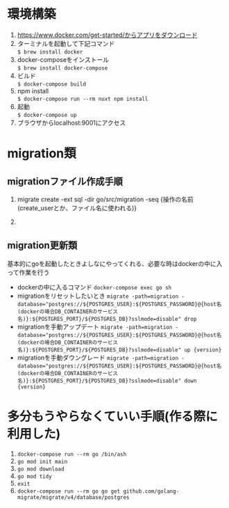 # 環境構築
1. https://www.docker.com/get-started/からアプリをダウンロード
1. ターミナルを起動して下記コマンド  
  `$ brew install docker`
1. docker-composeをインストール  
  `$ brew install docker-compose`
1. ビルド  
  `$ docker-compose build`
1. npm install  
  `$ docker-compose run --rm nuxt npm install`
1. 起動  
  `$ docker-compose up`
1. ブラウザからlocalhost:9001にアクセス  


# migration類
## migrationファイル作成手順
1. migrate create -ext sql -dir go/src/migration -seq {操作の名前(create_userとか、ファイル名に使われる)}
1. ~~~up.sqlに更新のSQL、~~~~down.sqlに切り戻しのSQLを書く

## migration更新類
基本的にgoを起動したときよしなにやってくれる、必要な時はdockerの中に入って作業を行う
- dockerの中に入るコマンド
  `docker-compose exec go sh`
- migrationをリセットしたいとき
  `migrate -path=migration -database="postgres://${POSTGRES_USER}:${POSTGRES_PASSWORD}@{host名(dockerの場合DB_CONTAINERのサービス名)}:${POSTGRES_PORT}/${POSTGRES_DB}?sslmode=disable" drop`
- migrationを手動アップデート
  `migrate -path=migration -database="postgres://${POSTGRES_USER}:${POSTGRES_PASSWORD}@{host名(dockerの場合DB_CONTAINERのサービス名)}:${POSTGRES_PORT}/${POSTGRES_DB}?sslmode=disable" up {version}`
- migrationを手動ダウングレード
  `migrate -path=migration -database="postgres://${POSTGRES_USER}:${POSTGRES_PASSWORD}@{host名(dockerの場合DB_CONTAINERのサービス名)}:${POSTGRES_PORT}/${POSTGRES_DB}?sslmode=disable" down {version}`


# 多分もうやらなくていい手順(作る際に利用した)
1. `docker-compose run --rm go /bin/ash`
1. `go mod init main`
1. `go mod download`
1. `go mod tidy`
1. `exit`
1. `docker-compose run --rm go go get github.com/golang-migrate/migrate/v4/database/postgres`